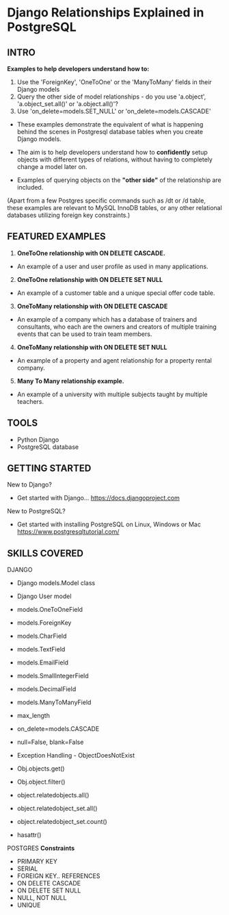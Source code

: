 # Django Relationships Explained in PostgreSQL

## INTRO
**Examples to help developers understand how to:**
1. Use the 'ForeignKey', 'OneToOne' or the 'ManyToMany' fields in their Django models
2. Query the other side of model relationships - do you use 'a.object', 'a.object_set.all()' or 'a.object.all()'?
3. Use 'on_delete=models.SET_NULL' or 'on_delete=models.CASCADE'

- These examples demonstrate the equivalent of what is happening behind the scenes in Postgresql database tables when you create Django models. 

- The aim is to help developers understand how to **confidently** setup objects with different types of relations, without having to completely change a model later on. 

- Examples of querying objects on the **"other side"** of the relationship are included.

(Apart from a few Postgres specific commands such as /dt or /d table, these examples are relevant to MySQL InnoDB tables, or any other relational databases utilizing foreign key constraints.)

## FEATURED EXAMPLES

1. **OneToOne relationship with ON DELETE CASCADE.**
- An example of a user and user profile as used in many applications.

2. **OneToOne relationship with ON DELETE SET NULL**
- An example of a customer table and a unique special offer code table. 

3. **OneToMany relationship with ON DELETE CASCADE**
- An example of a company which has a database of trainers and consultants, who each are the owners and creators of multiple training events that can be used to train team members.

4. **OneToMany relationship with ON DELETE SET NULL**
- An example of a property and agent relationship for a property rental company.

5. **Many To Many relationship example.**
- An example of a university with multiple subjects taught by multiple teachers.

## TOOLS

- Python Django
- PostgreSQL database

## GETTING STARTED

New to Django?
- Get started with Django...
https://docs.djangoproject.com

New to PostgreSQL?
- Get started with installing PostgreSQL on Linux, Windows or Mac
https://www.postgresqltutorial.com/

## SKILLS COVERED

DJANGO
- Django models.Model class
- Django User model

- models.OneToOneField
- models.ForeignKey
- models.CharField
- models.TextField
- models.EmailField
- models.SmallIntegerField
- models.DecimalField
- models.ManyToManyField
- max_length
- on_delete=models.CASCADE
- null=False, blank=False

- Exception Handling - ObjectDoesNotExist

- Obj.objects.get()
- Obj.object.filter()
- object.relatedobjects.all()
- object.relatedobject_set.all()
- object.relatedobject_set.count()
- hasattr()

POSTGRES
**Constraints**
- PRIMARY KEY
- SERIAL
- FOREIGN KEY.. REFERENCES
- ON DELETE CASCADE
- ON DELETE SET NULL
- NULL, NOT NULL
- UNIQUE





